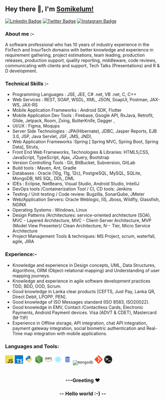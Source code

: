 ## Hey there 👋, I'm [Somikelum!](https://github.com/somikelum/)

[![Linkedin Badge](https://img.shields.io/badge/-LinkedIn-0e76a8?style=flat-square&logo=Linkedin&logoColor=white)](https://www.linkedin.com/in/somi-kelum-kariyawasam/)
[![Twitter Badge](https://img.shields.io/badge/-Twitter-00acee?style=flat-square&logo=Twitter&logoColor=white)](https://www.linkedin.com/in/somi-kelum-kariyawasam/)
[![Instagram Badge](https://img.shields.io/badge/-Instagram-e4405f?style=flat-square&logo=Instagram&logoColor=white)](https://www.linkedin.com/in/somi-kelum-kariyawasam/)

### About me :-

A software professional who has 10 years of industry experience in the FinTech and InsurTech domains with better knowledge and experience in requirement gathering, project estimations, team leading, production releases, production support, quality reporting, middleware, code reviews, communicating with clients and support, Tech Talks (Presentations) and R & D development. 

### Technical Skills :-

- Programming Languages : JSE, JEE, C# .net, VB .net, C, C++
- Web Services : REST, SOAP, WSDL, XML, JSON, SoapUI, Postman, JAX-WS, JAX-RS
- Mobile Application Frameworks : Android SDK, Flutter
- Mobile Application Dev Tools : Firebase, Google API, RxJava, Retrofit, Glide, Jetpack, Room, Zxing, ButterKnife, Dagger ,
- UI/UX : Figma, Moqups
- Server Side Technologies : JPA(Hibernate), JDBC, Jasper Reports, EJB 3.0, JSP, Java Servlet, JSF, JMS, JNDI, 
- Web Application Frameworks :Spring [ Spring MVC, Spring Boot, Spring Data], Struts,
- Front End Web Frameworks, Technologies & Libraries: HTML5,CSS, JavaScript, TypeScript, Ajax, JQuery, Bootstrap
- Version Controlling Tools : Git, BitBucket, Subversion, GitLab
- Build tools : Maven, Ant, Gradle
- Databases : Oracle (10g, 11g, 12c), PostgreSQL, MySQL, SQLite, MongoDB, MS SQL, DDL, DML
- IDEs : Eclipse, NetBeans, Visual Studio, Android Studio, IntelliJ
- DevOps tools /Containerization Tool / CI, CD tools: Jenkins
- Testing / Unit testing / Code review: Bugzilla, SonarQube, JMeter
- Web/Application Servers: Oracle Weblogic, IIS, Jboss, Wildfly, Glassfish, NGINX
- Operating Systems : Windows, Linux
- Design Patterns /Architectures: service-oriented architecture (SOA), MVC - Layered Architecture, MVC - Client-Server Architecture, MVP (Model View Presenter)/ Clean Architecture, N-- Tier, Micro Service Architecture
- Project Management Tools & techniques: MS Project, scrum, waterfall, agile, JIRA 

### Experience:-

- Knowledge and experience in Design concepts, UML, Data Structures, Algorithms, ORM (Object-relational mapping) and Understanding of user mapping journeys.
- Knowledge and experience in agile software development practices TDD, BDD, OOD, Scrum.
- Good knowledge in Lanka clear products [CEFTS, Just Pay, Lanka QR, Direct Debit, LPOPP, PEN].
- Good knowledge of ISO Messages standard (ISO 8583, ISO20022).
- Good knowledge in EMV, Contact /Contactless Cards, Electronic Payments, Android Payment devices. Visa (ADVT & CDET), Mastercard (M-TIP)
- Experience in Offline storage, API integration, chat API integration, payment gateway integration, social biometric authentication and Real-Time map integration with mobile applications.

### Languages and Tools:

<code><img height="27" src="https://raw.githubusercontent.com/github/explore/80688e429a7d4ef2fca1e82350fe8e3517d3494d/topics/javascript/javascript.png" alt="javascript"></code>
<code><img height="27" src="https://raw.githubusercontent.com/github/explore/80688e429a7d4ef2fca1e82350fe8e3517d3494d/topics/typescript/typescript.png" alt="typescript"></code>
<code><img height="30" src="https://raw.githubusercontent.com/github/explore/80688e429a7d4ef2fca1e82350fe8e3517d3494d/topics/python/python.png" alt="python"></code>
<code><img height="27" src="https://raw.githubusercontent.com/github/explore/80688e429a7d4ef2fca1e82350fe8e3517d3494d/topics/nodejs/nodejs.png" alt="nodejs"></code>
<code><img height="27" src="https://raw.githubusercontent.com/github/explore/80688e429a7d4ef2fca1e82350fe8e3517d3494d/topics/aws/aws.png" alt="aws"></code>
<code><img height="27" src="https://raw.githubusercontent.com/github/explore/80688e429a7d4ef2fca1e82350fe8e3517d3494d/topics/react/react.png" alt="react"></code>
<code><img height="27" src="https://raw.githubusercontent.com/github/explore/80688e429a7d4ef2fca1e82350fe8e3517d3494d/topics/sql/sql.png" alt="sql"></code>
<code><img height="27" src="https://encrypted-tbn0.gstatic.com/images?q=tbn%3AANd9GcSTTzPAw-55ssm1Im594xYZ9eRQu2JylrkYLg&usqp=CAU" alt="mongodb"></code>
<code><img height="27" src="https://raw.githubusercontent.com/devicons/devicon/master/icons/git/git-original.svg" alt="git"></code>
<code><img height="27" src="https://raw.githubusercontent.com/github/explore/80688e429a7d4ef2fca1e82350fe8e3517d3494d/topics/terminal/terminal.png" alt="terminal"></code>

#

<div align="center">

### ---Greeting ❤️
### -- Hello world :-) --

</div>
